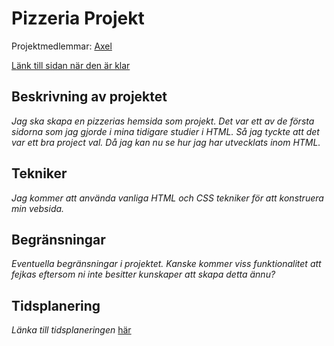 # Pizzeria Projekt
Projektmedlemmar: 
[Axel](https://github.com/ag222rv)

[Länk till sidan när den är klar](http://tstjostudent.github.io/Projektet)

## Beskrivning av projektet
*Jag ska skapa en pizzerias hemsida som projekt. Det var ett av de första sidorna som jag gjorde i mina tidigare studier i HTML.*
*Så jag tyckte att det var ett bra project val. Då jag kan nu se hur jag har utvecklats inom HTML.*

## Tekniker
*Jag kommer att använda vanliga HTML och CSS tekniker för att konstruera min vebsida.*

## Begränsningar
*Eventuella begränsningar i projektet. Kanske kommer viss funktionalitet att fejkas eftersom ni inte besitter kunskaper att skapa detta ännu?*

## Tidsplanering
*Länka till tidsplaneringen* [här]()

